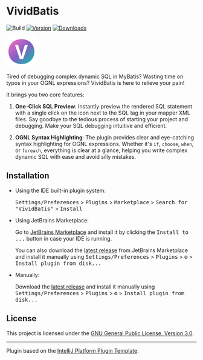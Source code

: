 # VividBatis

![Build](https://github.com/only52607/VividBatis/workflows/Build/badge.svg)
[![Version](https://img.shields.io/jetbrains/plugin/v/MARKETPLACE_ID.svg)](https://plugins.jetbrains.com/plugin/MARKETPLACE_ID)
[![Downloads](https://img.shields.io/jetbrains/plugin/d/MARKETPLACE_ID.svg)](https://plugins.jetbrains.com/plugin/MARKETPLACE_ID)

![logo](src/main/resources/META-INF/pluginIcon.svg)

<!-- Plugin description -->
Tired of debugging complex dynamic SQL in MyBatis? Wasting time on typos in your OGNL expressions? VividBatis is here to relieve your pain!

It brings you two core features:

1.  **One-Click SQL Preview**: Instantly preview the rendered SQL statement with a single click on the icon next to the SQL tag in your mapper XML files. Say goodbye to the tedious process of starting your project and debugging. Make your SQL debugging intuitive and efficient.

2.  **OGNL Syntax Highlighting**: The plugin provides clear and eye-catching syntax highlighting for OGNL expressions. Whether it's `if`, `choose`, `when`, or `foreach`, everything is clear at a glance, helping you write complex dynamic SQL with ease and avoid silly mistakes.
<!-- Plugin description end -->

## Installation

- Using the IDE built-in plugin system:
  
  <kbd>Settings/Preferences</kbd> > <kbd>Plugins</kbd> > <kbd>Marketplace</kbd> > <kbd>Search for "VividBatis"</kbd> >
  <kbd>Install</kbd>
  
- Using JetBrains Marketplace:

  Go to [JetBrains Marketplace](https://plugins.jetbrains.com/plugin/MARKETPLACE_ID) and install it by clicking the <kbd>Install to ...</kbd> button in case your IDE is running.

  You can also download the [latest release](https://plugins.jetbrains.com/plugin/MARKETPLACE_ID/versions) from JetBrains Marketplace and install it manually using
  <kbd>Settings/Preferences</kbd> > <kbd>Plugins</kbd> > <kbd>⚙️</kbd> > <kbd>Install plugin from disk...</kbd>

- Manually:

  Download the [latest release](https://github.com/only52607/VividBatis/releases/latest) and install it manually using
  <kbd>Settings/Preferences</kbd> > <kbd>Plugins</kbd> > <kbd>⚙️</kbd> > <kbd>Install plugin from disk...</kbd>

## License

This project is licensed under the [GNU General Public License, Version 3.0](LICENSE).

---
Plugin based on the [IntelliJ Platform Plugin Template][template].

[template]: https://github.com/JetBrains/intellij-platform-plugin-template